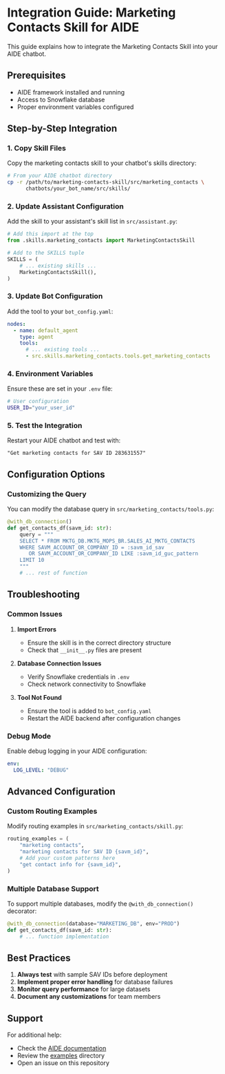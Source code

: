 # Integration Guide: Marketing Contacts Skill for AIDE

This guide explains how to integrate the Marketing Contacts Skill into your AIDE chatbot.

## Prerequisites

- AIDE framework installed and running
- Access to Snowflake database
- Proper environment variables configured

## Step-by-Step Integration

### 1. Copy Skill Files

Copy the marketing contacts skill to your chatbot's skills directory:

```bash
# From your AIDE chatbot directory
cp -r /path/to/marketing-contacts-skill/src/marketing_contacts \
      chatbots/your_bot_name/src/skills/
```

### 2. Update Assistant Configuration

Add the skill to your assistant's skill list in `src/assistant.py`:

```python
# Add this import at the top
from .skills.marketing_contacts import MarketingContactsSkill

# Add to the SKILLS tuple
SKILLS = (
    # ... existing skills ...
    MarketingContactsSkill(),
)
```

### 3. Update Bot Configuration

Add the tool to your `bot_config.yaml`:

```yaml
nodes:
  - name: default_agent
    type: agent
    tools:
      # ... existing tools ...
      - src.skills.marketing_contacts.tools.get_marketing_contacts
```

### 4. Environment Variables

Ensure these are set in your `.env` file:

```bash
# User configuration
USER_ID="your_user_id"
```

### 5. Test the Integration

Restart your AIDE chatbot and test with:

```
"Get marketing contacts for SAV ID 283631557"
```

## Configuration Options

### Customizing the Query

You can modify the database query in `src/marketing_contacts/tools.py`:

```python
@with_db_connection()
def get_contacts_df(savm_id: str):
    query = """
    SELECT * FROM MKTG_DB.MKTG_MOPS_BR.SALES_AI_MKTG_CONTACTS
    WHERE SAVM_ACCOUNT_OR_COMPANY_ID = :savm_id_sav
       OR SAVM_ACCOUNT_OR_COMPANY_ID LIKE :savm_id_guc_pattern
    LIMIT 10
    """
    # ... rest of function
```

## Troubleshooting

### Common Issues

1. **Import Errors**
   - Ensure the skill is in the correct directory structure
   - Check that `__init__.py` files are present

2. **Database Connection Issues**
   - Verify Snowflake credentials in `.env`
   - Check network connectivity to Snowflake

3. **Tool Not Found**
   - Ensure the tool is added to `bot_config.yaml`
   - Restart the AIDE backend after configuration changes

### Debug Mode

Enable debug logging in your AIDE configuration:

```yaml
env:
  LOG_LEVEL: "DEBUG"
```

## Advanced Configuration

### Custom Routing Examples

Modify routing examples in `src/marketing_contacts/skill.py`:

```python
routing_examples = (
    "marketing contacts",
    "marketing contacts for SAV ID {savm_id}",
    # Add your custom patterns here
    "get contact info for {savm_id}",
)
```

### Multiple Database Support

To support multiple databases, modify the `@with_db_connection()` decorator:

```python
@with_db_connection(database="MARKETING_DB", env="PROD")
def get_contacts_df(savm_id: str):
    # ... function implementation
```

## Best Practices

1. **Always test** with sample SAV IDs before deployment
2. **Implement proper error handling** for database failures
3. **Monitor query performance** for large datasets
4. **Document any customizations** for team members

## Support

For additional help:
- Check the [AIDE documentation](https://github.com/Cisco-DES/aide)
- Review the [examples](../examples/) directory
- Open an issue on this repository
